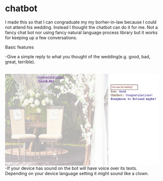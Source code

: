 # chatbot
I made this so that I can congraduate my my borher-in-law because I could not attend his wedding.
Instead I thought the chatbot can do it for me. Not a fancy chat bot nor using fancy natural language process library
but it works for keeping up a few conversations.


Basic features
<p>-Give a simple reply to what you thought of the wedding(e.g. good, bad, great, terrible). </p>
&nbsp;<img align="left" src="https://github.com/Yoloyoda/chatbot/blob/master/Chatbot_Demo1.PNG" width="600" height="300"/> <br>

<p>-If your device has sound on the bot will have voice over its texts. Depending on your device language setting
 it might sound like a clown.
</p>
